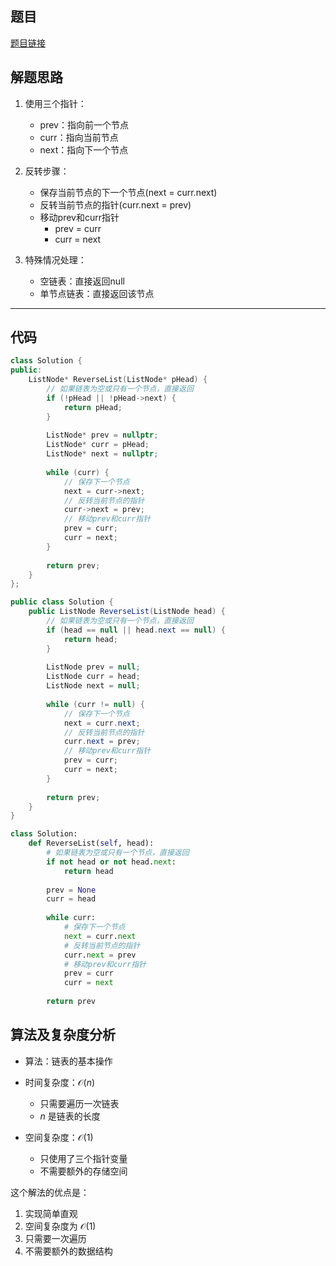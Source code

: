 ## 题目
[题目链接](https://www.nowcoder.com/practice/75e878df47f24fdc9dc3e400ec6058ca?tpId=196&tqId=23286&sourceUrl=/exam/oj&channenl=wgithub&fromPut=wgithub)

## 解题思路
1. 使用三个指针：
   - prev：指向前一个节点
   - curr：指向当前节点
   - next：指向下一个节点

2. 反转步骤：
   - 保存当前节点的下一个节点(next = curr.next)
   - 反转当前节点的指针(curr.next = prev)
   - 移动prev和curr指针
     - prev = curr
     - curr = next

3. 特殊情况处理：
   - 空链表：直接返回null
   - 单节点链表：直接返回该节点

---
## 代码
```cpp []
class Solution {
public:
    ListNode* ReverseList(ListNode* pHead) {
        // 如果链表为空或只有一个节点，直接返回
        if (!pHead || !pHead->next) {
            return pHead;
        }
        
        ListNode* prev = nullptr;
        ListNode* curr = pHead;
        ListNode* next = nullptr;
        
        while (curr) {
            // 保存下一个节点
            next = curr->next;
            // 反转当前节点的指针
            curr->next = prev;
            // 移动prev和curr指针
            prev = curr;
            curr = next;
        }
        
        return prev;
    }
};
```


```java []
public class Solution {
    public ListNode ReverseList(ListNode head) {
        // 如果链表为空或只有一个节点，直接返回
        if (head == null || head.next == null) {
            return head;
        }
        
        ListNode prev = null;
        ListNode curr = head;
        ListNode next = null;
        
        while (curr != null) {
            // 保存下一个节点
            next = curr.next;
            // 反转当前节点的指针
            curr.next = prev;
            // 移动prev和curr指针
            prev = curr;
            curr = next;
        }
        
        return prev;
    }
}
```


```python []
class Solution:
    def ReverseList(self, head):
        # 如果链表为空或只有一个节点，直接返回
        if not head or not head.next:
            return head
            
        prev = None
        curr = head
        
        while curr:
            # 保存下一个节点
            next = curr.next
            # 反转当前节点的指针
            curr.next = prev
            # 移动prev和curr指针
            prev = curr
            curr = next
            
        return prev
```

## 算法及复杂度分析

- 算法：链表的基本操作
- 时间复杂度：$\mathcal{O}(n)$
  - 只需要遍历一次链表
  - $n$ 是链表的长度

- 空间复杂度：$\mathcal{O}(1)$
  - 只使用了三个指针变量
  - 不需要额外的存储空间


这个解法的优点是：
1. 实现简单直观
2. 空间复杂度为 $\mathcal{O}(1)$
3. 只需要一次遍历
4. 不需要额外的数据结构

